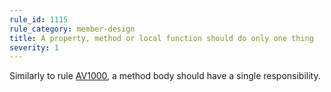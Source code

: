 ```yaml
---
rule_id: 1115
rule_category: member-design
title: A property, method or local function should do only one thing
severity: 1
---
```

Similarly to rule [AV1000](/class-design-guidelines#av1000), a method body should have a single responsibility.
